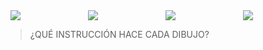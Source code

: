 <!--div class="row" style="text-align: center;">
  <div class="column">
    <img class="clickable" id = "opcion" src="https://user-images.githubusercontent.com/11671943/81729734-d9ccb980-9462-11ea-8b3d-9a7a2fba927a.png" onclick="selectImage(1)"/>
    <div class="imgblock field radio complementary complementary-radio">
      <input class="form-control mu-free-form-input clickable" type="radio" name="web_image" id="radio_1" value="1" onclick="selectImage(1)"/>
      <label for="radio_1"></label>
    </div>
  </div>
  <div class="column">
    <img class="clickable" id = "opcion" src="https://user-images.githubusercontent.com/11671943/81729847-0d0f4880-9463-11ea-85f2-9e07738defe5.png" onclick="selectImage(2)"/>
    <div class="imgblock field radio complementary complementary-radio">
      <input class="form-control mu-free-form-input clickable" type="radio" name="web_image" id="radio_2" value="2" onclick="selectImage(2)"/>
      <label for="radio_2"></label>
    </div>
  </div>
</div>
<div class="row" style="text-align: center;">
  <div class="column">
    <img class="clickable" id = "opcion" src="https://user-images.githubusercontent.com/11671943/81729971-3f20aa80-9463-11ea-828f-59a8b0008c77.png" onclick="selectImage(3)"/>
    <div class="imgblock field radio complementary complementary-radio">
      <input class="form-control mu-free-form-input clickable" type="radio" name="web_image" id="radio_3" value="3" onclick="selectImage(3)"/>
      <label for="radio_3"></label>
    </div>
  </div>
  <div class="column">
    <img class="clickable" id = "opcion" src="https://user-images.githubusercontent.com/11671943/81730115-6f684900-9463-11ea-90e6-377fe9d5125a.png" onclick="selectImage(4)"/>
    <div class="imgblock field radio complementary complementary-radio">
      <input class="form-control mu-free-form-input clickable" type="radio" name="web_image" id="radio_4" value="4" onclick="selectImage(4)"/>
      <label for="radio_4"></label>
    </div>
  </div>
</div>

<style>  
  * {
    box-sizing: border-box;
  }
    
  .clickable {
    cursor: pointer;
  }
  
  /*img {
    border: 1px solid darkgrey;
    border-radius: 15px;
    padding: 10px;
    margin-bottom: 10px;
    
  }*/
  
  #opcion {
    border: 1px solid darkgrey;
    border-radius: 15px;
    padding: 10px;
    margin-bottom: 10px;
    height: 232;
    width: 232px;
  }
  
  .column {
    float: left;
    width: 50%;
    padding: 5px;
    margin-bottom: 25px;
  }
  
  /* Clearfix (clear floats) */
  .row::after {
    content: "";
    clear: both;
    display: table;
  }
</style-->

<div class="row">
  <div class="column">
    <img id = "opcion" src="https://user-images.githubusercontent.com/11671943/81729734-d9ccb980-9462-11ea-8b3d-9a7a2fba927a.png"/>
  </div>
  <div class="column">
    <img id = "opcion" src="https://user-images.githubusercontent.com/11671943/81729847-0d0f4880-9463-11ea-85f2-9e07738defe5.png"/>
  </div>
  <div class="column">
    <img id = "opcion" src="https://user-images.githubusercontent.com/11671943/81729971-3f20aa80-9463-11ea-828f-59a8b0008c77.png"/>
  </div>
  <div class="column">
    <img id = "opcion" src="https://user-images.githubusercontent.com/11671943/81730115-6f684900-9463-11ea-90e6-377fe9d5125a.png"/>
  </div>
</div>

<style>
.row {
  display: flex;
  flex-wrap: wrap;
  padding: 0 4px;
}

.column {
  flex: 50%;
  padding: 0 4px;
}

.column img {
  margin-top: 8px;
  vertical-align: middle;
}
</style>

> ¿QUÉ INSTRUCCIÓN HACE CADA DIBUJO?

